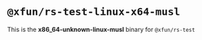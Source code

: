 # `@xfun/rs-test-linux-x64-musl`

This is the **x86_64-unknown-linux-musl** binary for `@xfun/rs-test`
